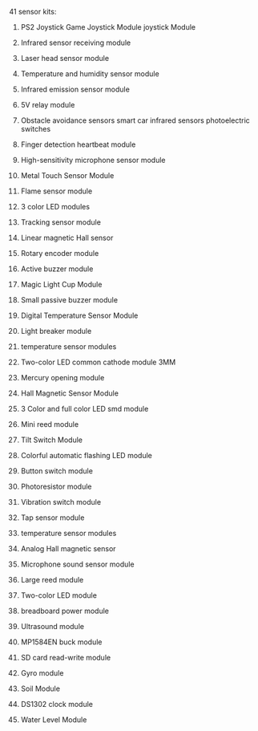 41 sensor kits:

1. PS2 Joystick Game Joystick Module joystick Module
2. Infrared sensor receiving module
3. Laser head sensor module
4. Temperature and humidity sensor module
5. Infrared emission sensor module
6. 5V relay module
7. Obstacle avoidance sensors smart car infrared sensors photoelectric switches
8. Finger detection heartbeat module
9. High-sensitivity microphone sensor module
10. Metal Touch Sensor Module
11. Flame sensor module
12. 3 color LED modules
13. Tracking sensor module
14. Linear magnetic Hall sensor
15. Rotary encoder module
16. Active buzzer module
17. Magic Light Cup Module
18. Small passive buzzer module
19. Digital Temperature Sensor Module
20. Light breaker module
21. temperature sensor modules
22. Two-color LED common cathode module 3MM
23. Mercury opening module
24. Hall Magnetic Sensor Module

25. 3 Color and full color LED smd module
26. Mini reed module
27. Tilt Switch Module
28. Colorful automatic flashing LED module
29. Button switch module
30. Photoresistor module
31. Vibration switch module
32. Tap sensor module
33. temperature sensor modules
34. Analog Hall magnetic sensor
35. Microphone sound sensor module
36. Large reed module
37. Two-color LED module
38. breadboard power module
39. Ultrasound module
40. MP1584EN buck module
41. SD card read-write module
42. Gyro module
43. Soil Module
44. DS1302 clock module
45. Water Level Module